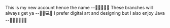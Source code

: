 This is my new account hence the name --🤟🧚‍♂️🧙‍♂️
These branches will always get ya --🧨📡💻😭
I prefer digital art and designing but I also enjoy Java --👨‍💻👨‍🎨👨‍🎤

<!---
AdrianV2/AdrianV2 is a ✨ special ✨ repository because its `README.md` (this file) appears on your GitHub profile.
You can click the Preview link to take a look at your changes.
--->
